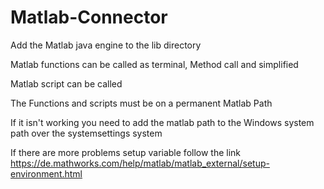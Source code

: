 # Matlab-Connector

Add the Matlab java engine to the lib directory 

Matlab functions can be called as terminal, Method call and simplified

Matlab script can be called 

The Functions and scripts must be on a permanent Matlab Path

If it isn't working you need to add the matlab path to the Windows system path over the systemsettings system 

If there are more problems setup variable follow the link 
https://de.mathworks.com/help/matlab/matlab_external/setup-environment.html


